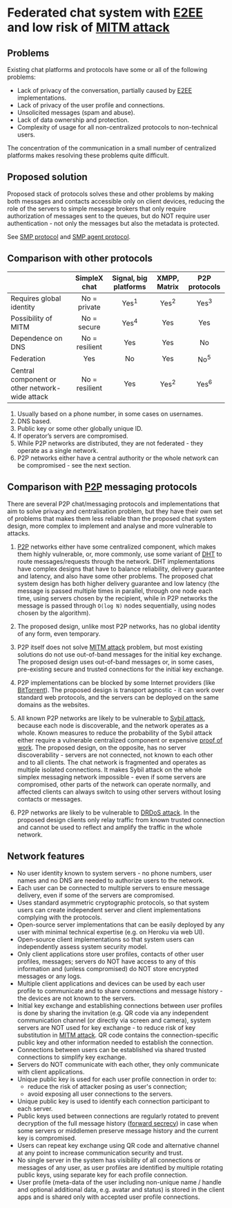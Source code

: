 # Federated chat system with [E2EE][1] and low risk of [MITM attack][2]

## Problems

Existing chat platforms and protocols have some or all of the following problems:

- Lack of privacy of the conversation, partially caused by [E2EE][1] implementations.
- Lack of privacy of the user profile and connections.
- Unsolicited messages (spam and abuse).
- Lack of data ownership and protection.
- Complexity of usage for all non-centralized protocols to non-technical users.

The concentration of the communication in a small number of centralized platforms makes resolving these problems quite difficult.

## Proposed solution

Proposed stack of protocols solves these and other problems by making both messages and contacts accessible only on client devices, reducing the role of the servers to simple message brokers that only require authorization of messages sent to the queues, but do NOT require user authentication - not only the messages but also the metadata is protected.

See [SMP protocol][6] and [SMP agent protocol][8].

## Comparison with other protocols

|          | SimpleX chat | Signal, big platforms | XMPP, Matrix | P2P protocols |
|:-------- |:------------:|:---------------------:|:------------:|:-------------:|
| Requires global identity | No = private | Yes<sup>1</sup> | Yes<sup>2</sup> | Yes<sup>3</sup> |
| Possibility of MITM      | No = secure  | Yes<sup>4</sup> | Yes             | Yes             |
| Dependence on DNS        | No = resilient | Yes | Yes | No |
| Federation               | Yes | No | Yes | No<sup>5</sup> |
| Central component or other network-wide attack | No = resilient | Yes | Yes<sup>2</sup> | Yes<sup>6</sup> |

1. Usually based on a phone number, in some cases on usernames.
2. DNS based.
3. Public key or some other globally unique ID.
4. If operator’s servers are compromised.
5. While P2P networks are distributed, they are not federated - they operate as a single network.
6. P2P networks either have a central authority or the whole network can be compromised - see the next section.

## Comparison with [P2P][9] messaging protocols

There are several P2P chat/messaging protocols and implementations that aim to solve privacy and centralisation problem, but they have their own set of problems that makes them less reliable than the proposed chat system design, more complex to implement and analyse and more vulnerable to attacks.

1. [P2P][9] networks either have some centralized component, which makes them highly vulnerable, or, more commonly, use some variant of [DHT][10] to route messages/requests through the network. DHT implementations have complex designs that have to balance reliability, delivery guarantee and latency, and also have some other problems. The proposed chat system design has both higher delivery guarantee and low latency (the message is passed multiple times in parallel, through one node each time, using servers chosen by the recipient, while in P2P networks the message is passed through `O(log N)` nodes sequentially, using nodes chosen by the algorithm).

2. The proposed design, unlike most P2P networks, has no global identity of any form, even temporary.

3. P2P itself does not solve [MITM attack][2] problem, but most existing solutions do not use out-of-band messages for the initial key exchange. The proposed design uses out-of-band messages or, in some cases, pre-existing secure and trusted connections for the initial key exchange.

4. P2P implementations can be blocked by some Internet providers (like [BitTorrent][11]). The proposed design is transport agnostic - it can work over standard web protocols, and the servers can be deployed on the same domains as the websites.

5. All known P2P networks are likely to be vulnerable to [Sybil attack][12], because each node is discoverable, and the network operates as a whole. Known measures to reduce the probability of the Sybil attack either require a vulnerable centralized component or expensive [proof of work][13]. The proposed design, on the opposite, has no server discoverability - servers are not connected, not known to each other and to all clients. The chat network is fragmented and operates as multiple isolated connections. It makes Sybil attack on the whole simplex messaging network impossible - even if some servers are compromised, other parts of the network can operate normally, and affected clients can always switch to using other servers without losing contacts or messages.

6. P2P networks are likely to be vulnerable to [DRDoS attack][14]. In the proposed design clients only relay traffic from known trusted connection and cannot be used to reflect and amplify the traffic in the whole network.

## Network features

- No user identity known to system servers - no phone numbers, user names and no DNS are needed to authorize users to the network.
- Each user can be connected to multiple servers to ensure message delivery, even if some of the servers are compromised.
- Uses standard asymmetric cryptographic protocols, so that system users can create independent server and client implementations complying with the protocols.
- Open-source server implementations that can be easily deployed by any user with minimal technical expertise (e.g. on Heroku via web UI).
- Open-source client implementations so that system users can independently assess system security model.
- Only client applications store user profiles, contacts of other user profiles, messages; servers do NOT have access to any of this information and (unless compromised) do NOT store encrypted messages or any logs.
- Multiple client applications and devices can be used by each user profile to communicate and to share connections and message history - the devices are not known to the servers.
- Initial key exchange and establishing connections between user profiles is done by sharing the invitation (e.g. QR code via any independent communication channel (or directly via screen and camera), system servers are NOT used for key exchange - to reduce risk of key substitution in [MITM attack][2]. QR code contains the connection-specific public key and other information needed to establish the connection.
- Connections between users can be established via shared trusted connections to simplify key exchange.
- Servers do NOT communicate with each other, they only communicate with client applications.
- Unique public key is used for each user profile connection in order to:
  - reduce the risk of attacker posing as user's connection;
  - avoid exposing all user connections to the servers.
- Unique public key is used to identify each connection participant to each server.
- Public keys used between connections are regularly rotated to prevent decryption of the full message history ([forward secrecy][4]) in case when some servers or middlemen preserve message history and the current key is compromised.
- Users can repeat key exchange using QR code and alternative channel at any point to increase communication security and trust.
- No single server in the system has visibility of all connections or messages of any user, as user profiles are identified by multiple rotating public keys, using separate key for each profile connection.
- User profile (meta-data of the user including non-unique name / handle and optional additional data, e.g. avatar and status) is stored in the client apps and is shared only with accepted user profile connections.

[1]: https://en.wikipedia.org/wiki/End-to-end_encryption
[2]: https://en.wikipedia.org/wiki/Man-in-the-middle_attack
[4]: https://en.wikipedia.org/wiki/Forward_secrecy
[6]: https://github.com/simplex-chat/simplexmq/blob/master/protocol/simplex-messaging.md
[8]: https://github.com/simplex-chat/simplexmq/blob/master/protocol/agent-protocol.md
[9]: https://en.wikipedia.org/wiki/Peer-to-peer
[10]: https://en.wikipedia.org/wiki/Distributed_hash_table
[11]: https://en.wikipedia.org/wiki/BitTorrent
[12]: https://en.wikipedia.org/wiki/Sybil_attack
[13]: https://en.wikipedia.org/wiki/Proof_of_work
[14]: https://www.usenix.org/conference/woot15/workshop-program/presentation/p2p-file-sharing-hell-exploiting-bittorrent
